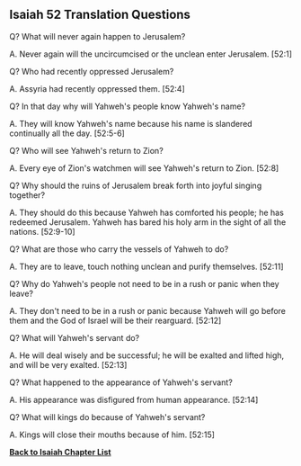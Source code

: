 ## Isaiah 52 Translation Questions ##

Q? What will never again happen to Jerusalem?

A. Never again will the uncircumcised or the unclean enter Jerusalem. [52:1]

Q? Who had recently oppressed Jerusalem?

A. Assyria had recently oppressed them. [52:4]

Q? In that day why will Yahweh's people know Yahweh's name?

A. They will know Yahweh's name because his name is slandered continually all the day. [52:5-6]

Q? Who will see Yahweh's return to Zion?

A. Every eye of Zion's watchmen will see Yahweh's return to Zion. [52:8]

Q? Why should the ruins of Jerusalem break forth into joyful singing together?

A. They should do this because Yahweh has comforted his people; he has redeemed Jerusalem. Yahweh has bared his holy arm in the sight of all the nations. [52:9-10]

Q? What are those who carry the vessels of Yahweh to do?

A. They are to leave, touch nothing unclean and purify themselves. [52:11]

Q? Why do Yahweh's people not need to be in a rush or panic when they leave?

A. They don't need to be in a rush or panic because Yahweh will go before them and the God of Israel will be their rearguard. [52:12]

Q? What will Yahweh's servant do?

A. He will deal wisely and be successful; he will be exalted and lifted high, and will be very exalted. [52:13]

Q? What happened to the appearance of Yahweh's servant?

A. His appearance was disfigured from human appearance. [52:14]

Q? What will kings do because of Yahweh's servant?

A. Kings will close their mouths because of him. [52:15]

__[Back to Isaiah Chapter List](./)__

